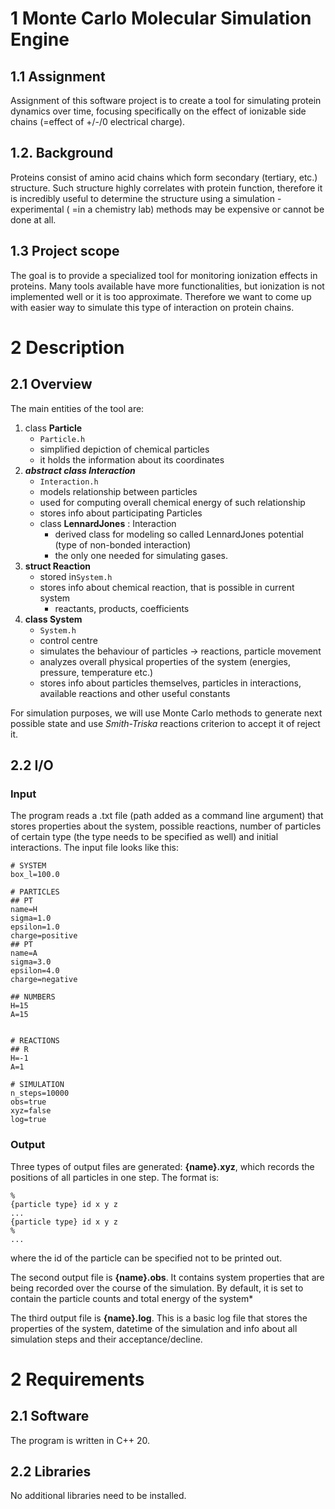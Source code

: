 # 1 Monte Carlo Molecular Simulation Engine

## 1.1 Assignment

Assignment of this software project is to create a tool for simulating protein dynamics over time, focusing specifically
on the effect of ionizable side chains (=effect of +/-/0 electrical charge).

## 1.2. Background

Proteins consist of amino acid chains which form secondary (tertiary, etc.) structure. Such structure highly correlates
with protein function, therefore it is incredibly useful to determine the structure using a simulation - experimental (
=in a chemistry lab) methods may be expensive or cannot be done at all.

## 1.3 Project scope

The goal is to provide a specialized tool for monitoring ionization effects in proteins. Many tools available have more
functionalities, but ionization is not implemented well or it is too approximate. Therefore we want to come up with
easier way to simulate this type of interaction on protein chains.

# 2 Description

## 2.1 Overview

The main entities of the tool are:

1. class **Particle**
    - ``Particle.h``
    - simplified depiction of chemical particles
    - it holds the information about its coordinates
2. ***abstract class Interaction***
    - ``Interaction.h``
    - models relationship between particles
    - used for computing overall chemical energy of such relationship
    - stores info about participating Particles
    - class **LennardJones** : Interaction
        - derived class for modeling so called LennardJones potential (type of non-bonded interaction)
        - the only one needed for simulating gases.
3. **struct Reaction**
    - stored in``System.h``
    - stores info about chemical reaction, that is possible in current system
        - reactants, products, coefficients
4. **class System**
    - ``System.h``
    - control centre
    - simulates the behaviour of particles -> reactions, particle movement
    - analyzes overall physical properties of the system (energies, pressure, temperature etc.)
    - stores info about particles themselves, particles in interactions, available reactions and other useful constants

For simulation purposes, we will use Monte Carlo methods to generate next possible state and use *Smith-Triska* 
reactions criterion to accept it of reject it.

## 2.2 I/O

### Input

The program reads a .txt file (path added as a command line argument) that stores properties about the system, possible
reactions, number of particles of certain type (the type needs to be specified as well) and initial interactions. The
input file looks like this:

```
# SYSTEM
box_l=100.0

# PARTICLES
## PT
name=H
sigma=1.0
epsilon=1.0
charge=positive
## PT
name=A
sigma=3.0
epsilon=4.0
charge=negative

## NUMBERS
H=15
A=15


# REACTIONS
## R
H=-1
A=1

# SIMULATION
n_steps=10000
obs=true
xyz=false
log=true
```

### Output

Three types of output files are generated: **{name}.xyz**, which records the positions of all particles in one step. The
format is:

```
%
{particle type} id x y z
...
{particle type} id x y z
%
...
```
where the id of the particle can be specified not to be printed out.

The second output file is **{name}.obs**. It contains system properties that are being recorded over the course of the
simulation.
By default, it is set to contain the particle counts and total energy of the system*

The third output file is **{name}.log**. This is a basic log file that stores the properties of the system, datetime of
the simulation and info about all simulation steps and their acceptance/decline.

# 2 Requirements

## 2.1 Software

The program is written in C++ 20.

## 2.2 Libraries

No additional libraries need to be installed.

